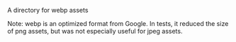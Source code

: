 A directory for webp assets

Note: webp is an optimized format from Google. In tests, it reduced the size of png assets, but was not especially useful for jpeg assets.
